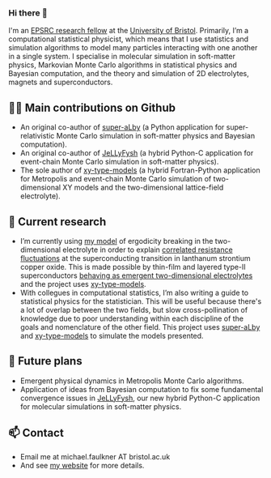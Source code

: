### Hi there 👋

I'm an [EPSRC research fellow](https://epsrc.ukri.org/about/people/michaelfaulkner/) at the [University of Bristol](https://research-information.bristol.ac.uk/en/persons/michael-faulkner(76c7604a-6db1-4d4f-948e-db5a1f7afc2b).html).  Primarily, I’m a computational statistical physicist, which means that I use statistics and simulation algorithms to model many particles interacting with one another in a single system.  I specialise in molecular simulation in soft-matter physics, Markovian Monte Carlo algorithms in statistical physics and Bayesian computation, and the theory and simulation of 2D electrolytes, magnets and superconductors.

## 👨‍🔧  Main contributions on Github 
- An original co-author of [super-aLby](https://github.com/michaelfaulkner/super-aLby) (a Python application for super-relativistic Monte Carlo simulation in soft-matter physics and Bayesian computation).
- An original co-author of [JeLLyFysh](https://github.com/jellyfysh/JeLLyFysh) (a hybrid Python-C application for event-chain Monte Carlo simulation in soft-matter physics).
- The sole author of [xy-type-models](https://github.com/michaelfaulkner/xy-type-models) (a hybrid Fortran-Python application for Metropolis and event-chain Monte Carlo simulation of two-dimensional XY models and the two-dimensional lattice-field electrolyte).

## 🔭  Current research
- I’m currently using [my model](https://journals.aps.org/prb/abstract/10.1103/PhysRevB.91.155412) of ergodicity breaking in the two-dimensional electrolyte in order to explain [correlated resistance fluctuations](https://journals.aps.org/prb/abstract/10.1103/PhysRevB.94.134503) at the superconducting transition in lanthanum strontium copper oxide.  This is made possible by thin-film and layered type-II superconductors [behaving as emergent two-dimensional electrolytes](https://doi.org/10.1088/1361-648X/aa523f) and the project uses [xy-type-models](https://github.com/michaelfaulkner/xy-type-models). 
- With collegues in computational statistics, I’m also writing a guide to statistical physics for the statistician.  This will be useful because there's a lot of overlap between the two fields, but slow cross-pollination of knowledge due to poor understanding within each discipline of the goals and nomenclature of the other field.  This project uses [super-aLby](https://github.com/michaelfaulkner/super-aLby) and [xy-type-models](https://github.com/michaelfaulkner/xy-type-models) to simulate the models presented.

## 🌱  Future plans
- Emergent physical dynamics in Metropolis Monte Carlo algorithms.
- Application of ideas from Bayesian computation to fix some fundamental convergence issues in [JeLLyFysh](https://github.com/jellyfysh/JeLLyFysh), our new hybrid Python-C application for molecular simulations in soft-matter physics.

## 📫  Contact
- Email me at michael.faulkner AT bristol.ac.uk
- And see [my website](https://michaelfaulkner.github.io) for more details.
